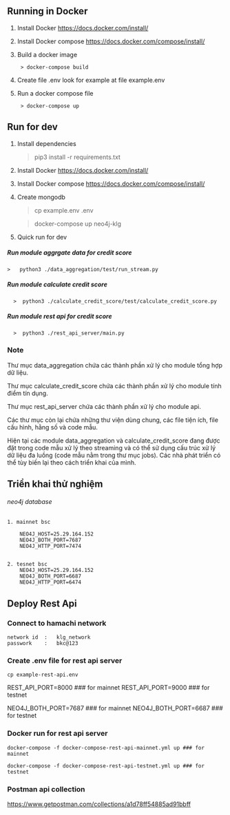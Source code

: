 ## Running in Docker

1. Install Docker https://docs.docker.com/install/
2. Install Docker compose https://docs.docker.com/compose/install/
3. Build a docker image

        > docker-compose build 
4. Create file .env look for example at file example.env

5. Run a docker compose file

        > docker-compose up

## Run for dev

1. Install dependencies
   > pip3 install -r requirements.txt

2. Install Docker https://docs.docker.com/install/
3. Install Docker compose https://docs.docker.com/compose/install/
4. Create mongodb
   > cp example.env .env

   > docker-compose up neo4j-klg

5. Quick run for dev

##### Run module aggrgate data for credit score

    >   python3 ./data_aggregation/test/run_stream.py    

##### Run module calculate credit score

      >  python3 ./calculate_credit_score/test/calculate_credit_score.py

##### Run module rest api for credit score

      >  python3 ./rest_api_server/main.py

### Note

Thư mục data_aggregation chứa các thành phần xử lý cho module tổng hợp dữ liệu.

Thư mục calculate_credit_score chứa các thành phần xử lý cho module tính điểm tín dụng.

Thư mục rest_api_server chứa các thành phần xử lý cho module api.

Các thư mục còn lại chứa những thư viện dùng chung, các file tiện ích, file cấu hình, hằng số và code mẫu.

Hiện tại các module data_aggregation và calculate_credit_score đang được đặt trong code mẫu xử lý theo streaming và có
thể sử dụng cấu trúc xử lý dữ liệu đa luồng (code mẫu nằm trong thư mục jobs). Các nhà phát triển có thể tùy biến lại
theo cách triển khai của mình.

## Triển khai thử nghiệm

###### neo4j database

    1. mainnet bsc

        NEO4J_HOST=25.29.164.152
        NEO4J_BOTH_PORT=7687    
        NEO4J_HTTP_PORT=7474    
 

    2. tesnet bsc
        NEO4J_HOST=25.29.164.152
        NEO4J_BOTH_PORT=6687   
        NEO4J_HTTP_PORT=6474

## Deploy Rest Api

### Connect to hamachi network

    network id  :   klg_network 
    passwork    :   bkc@123

### Create .env file for rest api server

    cp example-rest-api.env

REST_API_PORT=8000 ### for mainnet REST_API_PORT=9000 ### for testnet

NEO4J_BOTH_PORT=7687 ### for mainnet NEO4J_BOTH_PORT=6687 ### for testnet

### Docker run for rest api server

    docker-compose -f docker-compose-rest-api-mainnet.yml up ### for mainnet

    docker-compose -f docker-compose-rest-api-testnet.yml up ### for testnet

### Postman api collection
   
   https://www.getpostman.com/collections/a1d78ff54885ad91bbff
   
